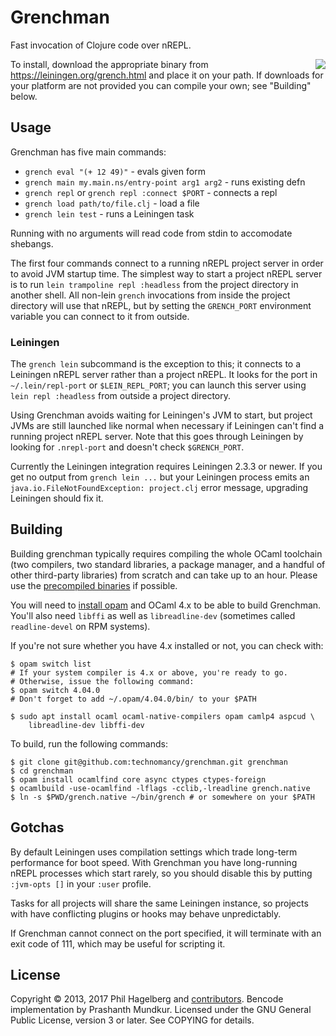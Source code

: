 # Grenchman

Fast invocation of Clojure code over nREPL.

<a href="http://achewood.com/index.php?date=04022007">
  <img src="comic.gif" align="right"></a>

To install, download the appropriate binary from
https://leiningen.org/grench.html and place it on your path. If
downloads for your platform are not provided you can compile your own;
see "Building" below.

## Usage

Grenchman has five main commands:

* `grench eval "(+ 12 49)"` - evals given form
* `grench main my.main.ns/entry-point arg1 arg2` - runs existing defn
* `grench repl` or `grench repl :connect $PORT` - connects a repl
* `grench load path/to/file.clj` - load a file
* `grench lein test` - runs a Leiningen task

Running with no arguments will read code from stdin to accomodate shebangs.

The first four commands connect to a running nREPL project server in
order to avoid JVM startup time. The simplest way to start a project
nREPL server is to run `lein trampoline repl :headless` from the
project directory in another shell. All non-lein `grench` invocations
from inside the project directory will use that nREPL, but by setting
the `GRENCH_PORT` environment variable you can connect to it from
outside.

### Leiningen

The `grench lein` subcommand is the exception to this; it connects to
a Leiningen nREPL server rather than a project nREPL. It looks for the
port in `~/.lein/repl-port` or `$LEIN_REPL_PORT`; you can launch this
server using `lein repl :headless` from outside a project directory.

Using Grenchman avoids waiting for Leiningen's JVM to start, but
project JVMs are still launched like normal when necessary if
Leiningen can't find a running project nREPL server. Note that this
goes through Leiningen by looking for `.nrepl-port` and doesn't check
`$GRENCH_PORT`.

Currently the Leiningen integration requires Leiningen 2.3.3 or newer.
If you get no output from `grench lein ...` but your Leiningen process
emits an `java.io.FileNotFoundException: project.clj` error message,
upgrading Leiningen should fix it.

## Building

Building grenchman typically requires compiling the whole OCaml
toolchain (two compilers, two standard libraries, a package manager,
and a handful of other third-party libraries) from scratch and can
take up to an hour. Please use the
[precompiled binaries](https://leiningen.org/grench.html#download) if
possible.

You will need to
[install opam](http://opam.ocaml.org/doc/Install.html) and
OCaml 4.x to be able to build Grenchman. You'll also need `libffi` as
well as `libreadline-dev` (sometimes called `readline-devel` on RPM
systems).

If you're not sure whether you have 4.x installed or not, you can check with:

    $ opam switch list
    # If your system compiler is 4.x or above, you're ready to go.
    # Otherwise, issue the following command:
    $ opam switch 4.04.0
    # Don't forget to add ~/.opam/4.04.0/bin/ to your $PATH

    $ sudo apt install ocaml ocaml-native-compilers opam camlp4 aspcud \
        libreadline-dev libffi-dev

To build, run the following commands:

    $ git clone git@github.com:technomancy/grenchman.git grenchman
    $ cd grenchman
    $ opam install ocamlfind core async ctypes ctypes-foreign
    $ ocamlbuild -use-ocamlfind -lflags -cclib,-lreadline grench.native
    $ ln -s $PWD/grench.native ~/bin/grench # or somewhere on your $PATH

## Gotchas

By default Leiningen uses compilation settings which trade long-term
performance for boot speed. With Grenchman you have long-running nREPL
processes which start rarely, so you should disable this by putting
`:jvm-opts []` in your `:user` profile.

Tasks for all projects will share the same Leiningen instance, so
projects with have conflicting plugins or hooks may behave unpredictably.

If Grenchman cannot connect on the port specified, it will terminate
with an exit code of 111, which may be useful for scripting it.

## License

Copyright © 2013, 2017 Phil Hagelberg and
[contributors](https://github.com/technomancy/grenchman/contributors). Bencode
implementation by Prashanth Mundkur. Licensed under the GNU General
Public License, version 3 or later. See COPYING for details.
